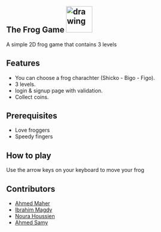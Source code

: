 ## The Frog Game <img src="http://pngimg.com/uploads/frog/frog_PNG3843.png" alt="drawing" width="70"/>
A simple 2D frog game that contains 3 levels
## Features
* You can choose a frog charachter (Shicko - Bigo - Figo).
* 3 levels.
* login & signup page with validation.
* Collect coins.
## Prerequisites
* Love froggers
* Speedy fingers

## How to play
Use the arrow keys on your keyboard to move your frog

## Contributors

* [Ahmed Maher](https://github.com/Ahmed-Maher164)
* [Ibrahim Magdy](https://github.com/ebrahimmagdy)
* [Noura Houssien](https://github.com/Noura98Houssien)
* [Ahmed Samy](https://github.com/Ahmedsamymahrous)

